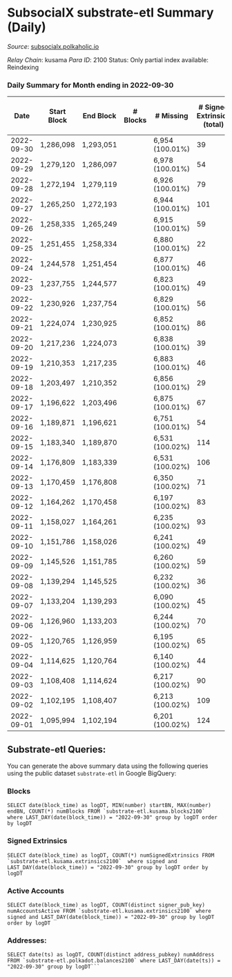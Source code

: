 # SubsocialX substrate-etl Summary (Daily)

_Source_: [subsocialx.polkaholic.io](https://subsocialx.polkaholic.io)

*Relay Chain*: kusama
*Para ID*: 2100
Status: Only partial index available: Reindexing


### Daily Summary for Month ending in 2022-09-30


| Date | Start Block | End Block | # Blocks | # Missing | # Signed Extrinsics (total) | # Active Accounts | # Addresses with Balances | # Events | # Transfers | # XCM Transfers In | # XCM Transfers Out |
| ---- | ----------- | --------- | -------- | --------- | --------------------------- | ----------------- | ------------------------- | -------- | ----------- | ------------------ | ------------------- |
| 2022-09-30 | 1,286,098 | 1,293,051 |  | 6,954 (100.01%) | 39 |  | 33,870 | 13,759 |   |   |   |
| 2022-09-29 | 1,279,120 | 1,286,097 |  | 6,978 (100.01%) | 54 |  |  | 13,998 |   |   |   |
| 2022-09-28 | 1,272,194 | 1,279,119 |  | 6,926 (100.01%) | 79 |  |  | 13,839 |   |   |   |
| 2022-09-27 | 1,265,250 | 1,272,193 |  | 6,944 (100.01%) | 101 |  |  | 13,944 |   |   |   |
| 2022-09-26 | 1,258,335 | 1,265,249 |  | 6,915 (100.01%) | 59 |  |  | 13,873 | 1  |   |   |
| 2022-09-25 | 1,251,455 | 1,258,334 |  | 6,880 (100.01%) | 22 |  |  | 13,749 |   |   |   |
| 2022-09-24 | 1,244,578 | 1,251,454 |  | 6,877 (100.01%) | 46 |  |  | 13,766 |   |   |   |
| 2022-09-23 | 1,237,755 | 1,244,577 |  | 6,823 (100.01%) | 49 |  |  | 13,467 |   |   |   |
| 2022-09-22 | 1,230,926 | 1,237,754 |  | 6,829 (100.01%) | 56 |  |  | 13,544 |   |   |   |
| 2022-09-21 | 1,224,074 | 1,230,925 |  | 6,852 (100.01%) | 86 |  |  | 13,870 |   |   |   |
| 2022-09-20 | 1,217,236 | 1,224,073 |  | 6,838 (100.01%) | 39 |  |  | 13,599 |   |   |   |
| 2022-09-19 | 1,210,353 | 1,217,235 |  | 6,883 (100.01%) | 46 |  |  | 13,667 |   |   |   |
| 2022-09-18 | 1,203,497 | 1,210,352 |  | 6,856 (100.01%) | 29 |  |  | 13,671 |   |   |   |
| 2022-09-17 | 1,196,622 | 1,203,496 |  | 6,875 (100.01%) | 67 |  |  | 13,859 |   |   |   |
| 2022-09-16 | 1,189,871 | 1,196,621 |  | 6,751 (100.01%) | 54 |  |  | 13,389 |   |   |   |
| 2022-09-15 | 1,183,340 | 1,189,870 |  | 6,531 (100.02%) | 114 |  |  | 13,198 |   |   |   |
| 2022-09-14 | 1,176,809 | 1,183,339 |  | 6,531 (100.02%) | 106 |  |  | 13,129 |   |   |   |
| 2022-09-13 | 1,170,459 | 1,176,808 |  | 6,350 (100.02%) | 71 |  |  | 12,744 |   |   |   |
| 2022-09-12 | 1,164,262 | 1,170,458 |  | 6,197 (100.02%) | 83 |  |  | 12,430 |   |   |   |
| 2022-09-11 | 1,158,027 | 1,164,261 |  | 6,235 (100.02%) | 93 | 28 |  | 12,350 |   |   |   |
| 2022-09-10 | 1,151,786 | 1,158,026 |  | 6,241 (100.02%) | 49 | 24 |  | 12,476 |   |   |   |
| 2022-09-09 | 1,145,526 | 1,151,785 |  | 6,260 (100.02%) | 59 | 28 |  | 12,158 |   |   |   |
| 2022-09-08 | 1,139,294 | 1,145,525 |  | 6,232 (100.02%) | 36 | 24 |  | 12,224 |   |   |   |
| 2022-09-07 | 1,133,204 | 1,139,293 |  | 6,090 (100.02%) | 45 | 21 |  | 11,685 |   |   |   |
| 2022-09-06 | 1,126,960 | 1,133,203 |  | 6,244 (100.02%) | 70 | 28 |  | 12,559 |   |   |   |
| 2022-09-05 | 1,120,765 | 1,126,959 |  | 6,195 (100.02%) | 65 | 32 |  | 12,526 |   |   |   |
| 2022-09-04 | 1,114,625 | 1,120,764 |  | 6,140 (100.02%) | 44 |  |  | 12,395 |   |   |   |
| 2022-09-03 | 1,108,408 | 1,114,624 |  | 6,217 (100.02%) | 90 |  |  | 12,669 |   |   |   |
| 2022-09-02 | 1,102,195 | 1,108,407 |  | 6,213 (100.02%) | 109 |  |  | 12,722 | 1  |   |   |
| 2022-09-01 | 1,095,994 | 1,102,194 |  | 6,201 (100.02%) | 124 |  |  | 12,758 | 1  |   |   |

## Substrate-etl Queries:
You can generate the above summary data using the following queries using the public dataset `substrate-etl` in Google BigQuery:


### Blocks
```
SELECT date(block_time) as logDT, MIN(number) startBN, MAX(number) endBN, COUNT(*) numBlocks FROM `substrate-etl.kusama.blocks2100`  where LAST_DAY(date(block_time)) = "2022-09-30" group by logDT order by logDT
```


### Signed Extrinsics
```
SELECT date(block_time) as logDT, COUNT(*) numSignedExtrinsics FROM `substrate-etl.kusama.extrinsics2100`  where signed and LAST_DAY(date(block_time)) = "2022-09-30" group by logDT order by logDT
```


### Active Accounts
```
SELECT date(block_time) as logDT, COUNT(distinct signer_pub_key) numAccountsActive FROM `substrate-etl.kusama.extrinsics2100` where signed and LAST_DAY(date(block_time)) = "2022-09-30" group by logDT order by logDT
```


### Addresses:
```
SELECT date(ts) as logDT, COUNT(distinct address_pubkey) numAddress FROM `substrate-etl.polkadot.balances2100` where LAST_DAY(date(ts)) = "2022-09-30" group by logDT```

